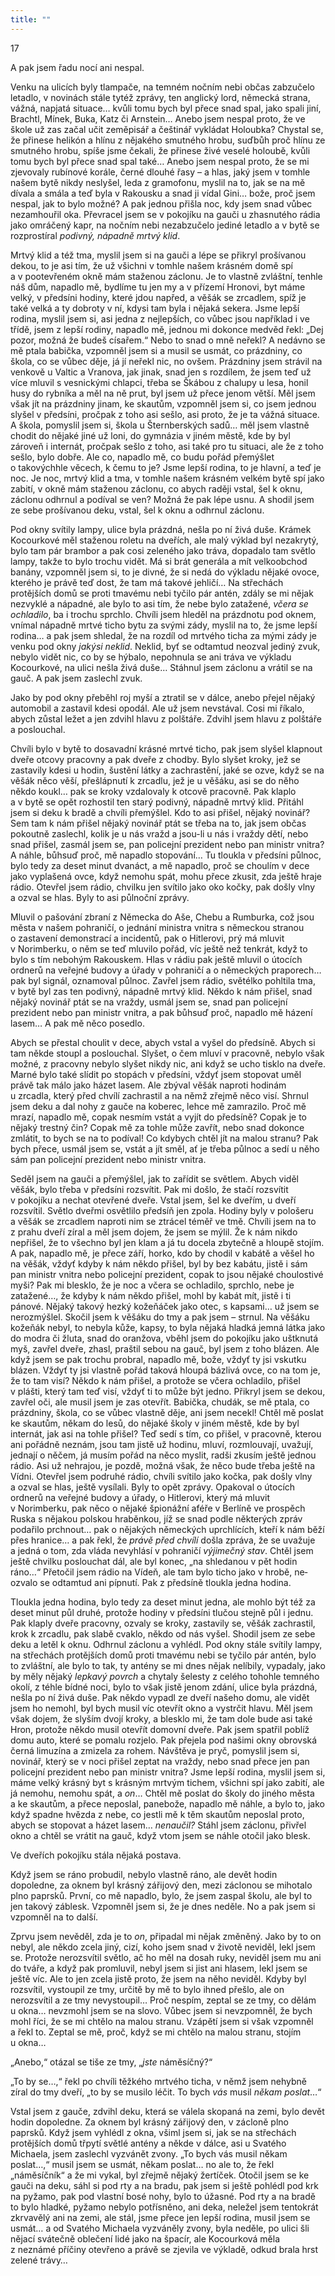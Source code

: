 ```yaml
---
title: ""
---
```


17

A pak jsem řadu nocí ani nespal.

Venku na ulicích byly tlampače, na temném nočním nebi občas zabzučelo letadlo, v novinách stále tytéž zprávy, ten anglický lord, německá strana, vážná, napjatá situace… kvůli tomu bych byl přece snad spal, jako spali jiní, Brachtl, Mínek, Buka, Katz či Arnstein… Anebo jsem nespal proto, že ve škole už zas začal učit zeměpisář a češtinář vykládat Holoubka? Chystal se, že přinese helikón a hlínu z nějakého smutného hrobu, suďbůh proč hlínu ze smutného hrobu, spíše jsme čekali, že přinese živé veselé holoubě, kvůli tomu bych byl přece snad spal také… Anebo jsem nespal proto, že se mi zjevovaly rubínové korále, černé dlouhé řasy – a hlas, jaký jsem v tomhle našem bytě nikdy neslyšel, leda z gramofonu, myslil na to, jak se na mě dívala a smála a teď byla v Rakousku a snad ji vídal Gini… bože, proč jsem nespal, jak to bylo možné? A pak jednou přišla noc, kdy jsem snad vůbec nezamhouřil oka.
Převracel jsem se v pokojíku na gauči u zhasnutého rádia jako omráčený kapr, na nočním nebi nezabzučelo jediné letadlo a v bytě se rozprostíral _podivný, nápadně mrtvý klid_.

Mrtvý klid a též tma, myslil jsem si na gauči a lépe se přikryl prošívanou dekou, to je asi tím, že už všichni v tomhle našem krásném domě spí a v pootevřeném okně mám staženou záclonu.
Je to vlastně zvláštní, tenhle náš dům, napadlo mě, bydlíme tu jen my a v přízemí Hronovi, byt máme velký, v předsíni hodiny, které jdou napřed, a věšák se zrcadlem, spíž je také velká a ty dobroty v ní, kdysi tam byla i nějaká sekera.
Jsme lepší rodina, myslil jsem si, asi jedna z nejlepších, co vůbec jsou například i ve třídě, jsem z lepší rodiny, napadlo mě, jednou mi dokonce medvěd řekl: „Dej pozor, možná že budeš císařem.“
Nebo to snad o mně neřekl? A nedávno se mě ptala babička, vzpomněl jsem si a musil se usmát, co prázdniny, co škola, co se vůbec děje, já jí neřekl nic, no ovšem.
Prázdniny jsem strávil na venkově u Valtic a Vranova, jak jinak, snad jen s rozdílem, že jsem teď už více mluvil s vesnickými chlapci, třeba se Škábou z chalupy u lesa, honil husy do rybníka a měl na ně prut, byl jsem už přece jenom větší.
Měl jsem však jít na prázdniny jinam, ke skautům, vzpomněl jsem si, co jsem jednou slyšel v předsíni, pročpak z toho asi sešlo, asi proto, že je ta vážná situace.
A škola, pomyslil jsem si, škola u Šternberských sadů… měl jsem vlastně chodit do nějaké jiné už loni, do gymnázia v jiném městě, kde by byl zároveň i internát, pročpak sešlo z toho, asi také pro tu situaci, ale že z toho sešlo, bylo dobře.
Ale co, napadlo mě, co budu pořád přemýšlet o takovýchhle věcech, k čemu to je? Jsme lepší rodina, to je hlavní, a teď je noc.
Je noc, mrtvý klid a tma, v tomhle našem krásném velkém bytě spí jako zabití, v okně mám staženou záclonu, co abych raději vstal, šel k oknu, záclonu odhrnul a podíval se ven? Možná že pak lépe usnu.
A shodil jsem ze sebe prošívanou deku, vstal, šel k oknu a odhrnul záclonu.

Pod okny svítily lampy, ulice byla prázdná, nešla po ní živá duše.
Krámek Kocourkové měl staženou roletu na dveřích, ale malý výklad byl nezakrytý, bylo tam pár brambor a pak cosi zeleného jako tráva, dopadalo tam světlo lampy, takže to bylo trochu vidět.
Má si brát generála a mít velkoobchod banány, vzpomněl jsem si, to je divné, že si nedá do výkladu nějaké ovoce, kterého je právě teď dost, že tam má takové jehličí… Na střechách protějších domů se proti tmavému nebi tyčilo pár antén, zdály se mi nějak nezvyklé a nápadné, ale bylo to asi tím, že nebe bylo zatažené, _včera se ochladilo_, ba i trochu sprchlo.
Chvíli jsem hleděl na prázdnotu pod oknem, vnímal nápadně mrtvé ticho bytu za svými zády, myslil na to, že jsme lepší rodina… a pak jsem shledal, že na rozdíl od mrtvého ticha za mými zády je venku pod okny _jakýsi neklid_.
Neklid, byť se odtamtud neozval jediný zvuk, nebylo vidět nic, co by se hýbalo, nepohnula se ani tráva ve výkladu Kocourkové, na ulici nešla živá duše… Stáhnul jsem záclonu a vrátil se na gauč.
A pak jsem zaslechl zvuk.

Jako by pod okny přeběhl roj myší a ztratil se v dálce, anebo přejel nějaký automobil a zastavil kdesi opodál.
Ale už jsem nevstával.
Cosi mi říkalo, abych zůstal ležet a jen zdvihl hlavu z polštáře.
Zdvihl jsem hlavu z polštáře a poslouchal.

Chvíli bylo v bytě to dosavadní krásné mrtvé ticho, pak jsem sly­šel klapnout dveře otcovy pracovny a pak dveře z chodby.
Bylo slyšet kroky, jež se zastavily kdesi u hodin, šustění látky a zachrastění, jaké se ozve, když se na věšák něco věší, přešlápnutí k zrcadlu, jež je u věšáku, asi se do něho někdo koukl… pak se kroky vzdalovaly k otcově pracovně.
Pak klaplo a v bytě se opět rozhostil ten starý podivný, nápadně mrtvý klid.
Přitáhl jsem si deku k bradě a chvíli přemýšlel.
Kdo to asi přišel, nějaký novinář? Sem tam k nám přišel nějaký novinář ptát se třeba na to, jak jsem občas pokoutně zaslechl, kolik je u nás vražd a jsou-li u nás i vraždy dětí, nebo snad přišel, zasmál jsem se, pan policejní prezident nebo pan ministr vnitra? A náhle, bůhsuď proč, mě napadlo stopování… Tu tloukla v předsíni půlnoc, bylo tedy za deset minut dvanáct, a mě napadlo, proč se choulím v dece jako vyplašená ovce, když nemohu spát, mohu přece zkusit, zda ještě hraje rádio.
Otevřel jsem rádio, chvilku jen svítilo jako oko kočky, pak došly vlny a ozval se hlas.
Byly to asi půlnoční zprávy.

Mluvil o pašování zbraní z Německa do Aše, Chebu a Rumburka, což jsou města v našem pohraničí, o jednání ministra vnitra s německou stranou o zastavení demonstrací a incidentů, pak o Hitlerovi, prý má mluvit v Norimberku, o něm se teď mluvilo pořád, víc ještě než tenkrát, když to bylo s tím nebohým Rakouskem.
Hlas v rádiu pak ještě mluvil o útocích ordnerů na veřejné budovy a úřady v pohraničí a o německých praporech… pak byl signál, oznamoval půlnoc.
Zavřel jsem rádio, světélko pohltila tma, v bytě byl zas ten podivný, nápadně mrtvý klid.
Někdo k nám přišel, snad nějaký novinář ptát se na vraždy, usmál jsem se, snad pan policejní prezident nebo pan ministr vnitra, a pak bůhsuď proč, napadlo mě házení lasem… A pak mě něco posedlo.

Abych se přestal choulit v dece, abych vstal a vyšel do předsíně.
Abych si tam někde stoupl a poslouchal.
Slyšet, o čem mluví v pracovně, nebylo však možné, z pracovny nebylo slyšet nikdy nic, ani když se ucho tisklo na dveře.
Marné bylo také slídit po stopách v předsíni, vždyť jsem stopovat uměl právě tak málo jako házet lasem.
Ale zbýval věšák naproti hodinám u zrcadla, který před chvílí zachrastil a na němž zřejmě něco visí.
Shrnul jsem deku a dal nohy z gauče na koberec, lehce mě zamrazilo.
Proč mě mrazí, napadlo mě, copak nesmím vstát a vyjít do předsíně? Copak je to nějaký trestný čin? Copak mě za tohle může zavřít, nebo snad dokonce zmlátit, to bych se na to podíval! Co kdybych chtěl jít na malou stranu?
Pak bych přece, usmál jsem se, vstát a jít směl, ať je třeba půlnoc a sedí u něho sám pan policejní prezident nebo ministr vnitra.

Seděl jsem na gauči a přemýšlel, jak to zařídit se světlem.
Abych viděl věšák, bylo třeba v předsíni rozsvítit.
Pak mi došlo, že stačí rozsvítit v pokojíku a nechat otevřené dveře.
Vstal jsem, šel ke dveřím, u dveří rozsvítil.
Světlo dveřmi osvětlilo předsíň jen zpola.
Hodiny byly v pološeru a věšák se zrcadlem naproti nim se ztrácel téměř ve tmě.
Chvíli jsem na to z prahu dveří zíral a měl jsem dojem, že jsem se mýlil.
Že k nám nikdo nepřišel, že to všechno byl jen klam a já tu docela zbytečně a hloupě stojím.
A pak, napadlo mě, je přece září, horko, kdo by chodil v kabátě a věšel ho na věšák, vždyť kdyby k nám někdo přišel, byl by bez kabátu, jistě i sám pan ministr vnitra nebo policejní prezident, copak to jsou nějaké choulostivé myši? Pak mi blesklo, že je noc a včera se ochladilo, sprchlo, nebe je zatažené…, že kdyby k nám někdo přišel, mohl by kabát mít, jistě i ti pánové.
Nějaký takový hezký kožeňáček jako otec, s kapsami… už jsem se nerozmýšlel.
Skočil jsem k věšáku do tmy a pak jsem – strnul.
Na věšáku kožeňák nebyl, to nebyla kůže, kapsy, to byla nějaká hladká jemná látka jako do modra či žluta, snad do oranžova, vběhl jsem do pokojíku jako uštknutá myš, zavřel dveře, zhasl, praštil sebou na gauč, byl jsem z toho blázen.
Ale když jsem se pak trochu probral, napadlo mě, bože, vždyť ty jsi vskutku blázen.
Vždyť ty jsi vlastně pořád taková hloupá bázlivá ovce, co na tom je, že to tam visí? Někdo k nám přišel, a protože se včera ochladilo, přišel v plášti, který tam teď visí, vždyť ti to může být jedno.
Přikryl jsem se dekou, zavřel oči, ale musil jsem je zas otevřít.
Babička, chudák, se mě ptala, co prázdniny, škola, co se vůbec vlastně děje, ani jsem necekl! Chtěl mě poslat ke skautům, někam do lesů, do nějaké školy v jiném městě, kde by byl internát, jak asi na tohle přišel? Teď sedí s tím, co přišel, v pracovně, kterou ani pořádně neznám, jsou tam jistě už hodinu, mluví, rozmlouvají, uvažují, jednají o něčem, já musím pořád na něco myslit, radši zkusím ještě jednou rádio.
Asi už nehrajou, je pozdě, možná však, že něco bude třeba ještě na Vídni.
Otevřel jsem podruhé rádio, chvíli svítilo jako kočka, pak došly vlny a ozval se hlas, ještě vysílali.
Byly to opět zprávy.
Opakoval o útocích ordnerů na veřejné budovy a úřady, o Hitlerovi, který má mluvit v Norimberku, pak něco o nějaké špionážní aféře v Berlíně ve prospěch Ruska s nějakou polskou hraběnkou, jíž se snad podle některých zpráv podařilo prchnout… pak o nějakých německých uprchlících, kteří k nám běží přes hranice… a pak řekl, že _právě před chvílí_ došla zpráva, že se uvažuje a jedná o tom, zda vláda nevyhlásí v pohraničí _výjimečný stav_.
Chtěl jsem ještě chvilku poslouchat dál, ale byl konec, „na shledanou v pět hodin ráno…“ Přetočil jsem rádio na Vídeň, ale tam bylo ticho jako v hrobě, ne­ozvalo se odtamtud ani pípnutí.
Pak z předsíně tloukla jedna hodina.

Tloukla jedna hodina, bylo tedy za deset minut jedna, ale mohlo být též za deset minut půl druhé, protože hodiny v předsíni tlučou stejně půl i jednu.
Pak klaply dveře pracovny, ozvaly se kroky, zastavily se, věšák zachrastil, krok k zrcadlu, pak slabě cvaklo, někdo od nás vyšel.
Shodil jsem ze sebe deku a letěl k oknu.
Odhrnul záclonu a vyhlédl.
Pod okny stále svítily lampy, na střechách protějších domů proti tmavému nebi se tyčilo pár antén, bylo to zvláštní, ale bylo to tak, ty antény se mi dnes nějak nelíbily, vypadaly, jako by měly nějaký _lepkavý povrch_ a chytaly šelesty z celého tohohle temného okolí, z téhle bídné noci, bylo to však jistě jenom zdání, ulice byla prázdná, nešla po ní živá duše.
Pak někdo vypadl ze dveří našeho domu, ale vidět jsem ho nemohl, byl bych musil víc otevřít okno a vystrčit hlavu.
Měl jsem však dojem, že slyším dvojí kroky, a blesklo mi, že tam dole bude asi také Hron, protože někdo musil otevřít domovní dveře.
Pak jsem spatřil poblíž domu auto, které se pomalu rozjelo.
Pak přejela pod našimi okny obrovská černá limuzína a zmizela za rohem.
Návštěva je pryč, pomyslil jsem si, novinář, který se v noci přišel zeptat na vraždy, nebo snad přece jen pan policejní prezident nebo pan ministr vnitra?
Jsme lepší rodina, myslil jsem si, máme velký krásný byt s krásným mrtvým tichem, všichni spí jako zabití, ale já nemohu, nemohu spát, a _on_… Chtěl mě poslat do školy do jiného města a ke skautům, a přece neposlal, panebože, napadlo mě náhle, a bylo to, jako když spadne hvězda z nebe, co jestli mě k těm skautům neposlal proto, abych se stopovat a házet lasem… _nenaučil?_ Stáhl jsem záclonu, přivřel okno a chtěl se vrátit na gauč, když vtom jsem se náhle otočil jako blesk.

Ve dveřích pokojíku stála nějaká postava.

Když jsem se ráno probudil, nebylo vlastně ráno, ale devět hodin dopoledne, za oknem byl krásný zářijový den, mezi záclonou se mihotalo plno paprsků.
První, co mě napadlo, bylo, že jsem zaspal školu, ale byl to jen takový záblesk.
Vzpomněl jsem si, že je dnes neděle.
No a pak jsem si vzpomněl na to další.

Zprvu jsem nevěděl, zda je to _on_, připadal mi nějak změněný.
Jako by to on nebyl, ale někdo zcela jiný, cizí, koho jsem snad v životě neviděl, lekl jsem se.
Protože nerozsvítil světlo, ač ho měl na dosah ruky, neviděl jsem mu ani do tváře, a když pak promluvil, nebyl jsem si jist ani hlasem, lekl jsem se ještě víc.
Ale to jen zcela jistě proto, že jsem na něho neviděl.
Kdyby byl rozsvítil, vystoupil ze tmy, určitě by mě to bylo ihned přešlo, ale on nerozsvítil a ze tmy nevystoupil… Proč nespím, zeptal se ze tmy, co dělám u okna… nevzmohl jsem se na slovo.
Vůbec jsem si nevzpomněl, že bych mohl říci, že se mi chtělo na malou stranu.
Vzápětí jsem si však vzpomněl a řekl to.
Zeptal se mě, proč, když se mi chtělo na malou stranu, stojím u okna…

„Anebo,“ otázal se tiše ze tmy, „_jste_ náměsíčný?“

„To by se…,“ řekl po chvíli těžkého mrtvého ticha, v němž jsem nehybně zíral do tmy dveří, „to by se musilo léčit.
To bych _vás_ musil _někam poslat_…“

Vstal jsem z gauče, zdvihl deku, která se válela skopaná na zemi, bylo devět hodin dopoledne.
Za oknem byl krásný zářijový den, v zácloně plno paprsků.
Když jsem vyhlédl z okna, všiml jsem si, jak se na střechách protějších domů třpytí světlé antény a někde v dálce, asi u Svatého Michaela, jsem zaslechl vyzvánět zvony.
„To bych vás musil někam poslat…,“ musil jsem se usmát, někam poslat… no ale to, že řekl „náměsíčník“ a že mi vykal, byl zřejmě nějaký žertíček.
Otočil jsem se ke gauči na deku, sáhl si pod rty a na bradu, pak jsem si ještě pohlédl pod krk na pyžamo, pak pod vlastní bosé nohy, bylo to úžasné.
Pod rty a na bradě to bylo hladké, pyžamo nebylo potřísněno, ani deka, neležel jsem tentokrát zkrvavělý ani na zemi, ale stál, jsme přece jen lepší rodina, musil jsem se usmát… a od Svatého Michaela vyzváněly zvony, byla neděle, po ulici šli nějací svátečně oblečení lidé jako na špacír, ale Kocourková měla z neznámé příčiny otevřeno a právě se zjevila ve výkladě, odkud brala hrst zelené trávy…